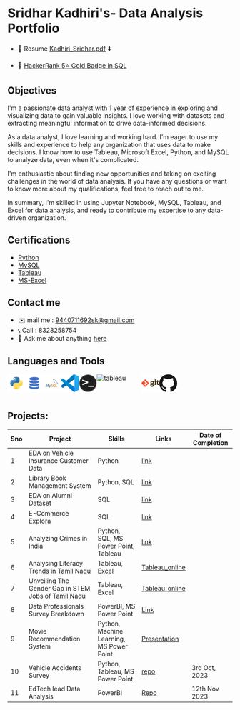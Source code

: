 

# Sridhar Kadhiri's- Data Analysis Portfolio 
- 📝 Resume [Kadhiri_Sridhar.pdf](https://github.com/SridharKadhiri/SridharKadhiri/files/12768737/Kadhiri_Sridhar.pdf) ⬇️

- 💬 [ HackerRank 5⭐ Gold Badge in SQL](https://www.hackerrank.com/9440711692sk)


## Objectives



I'm a passionate data analyst with 1 year of experience in exploring and visualizing data to gain valuable insights. I love working with datasets and extracting meaningful information to drive data-informed decisions.

As a data analyst, I love learning and working hard. I'm eager to use my skills and experience to help any organization that uses data to make decisions. I know how to use Tableau, Microsoft Excel, Python, and MySQL to analyze data, even when it's complicated.

I'm enthusiastic about finding new opportunities and taking on exciting challenges in the world of data analysis. If you have any questions or want to know more about my qualifications, feel free to reach out to me.

In summary, I'm skilled in using Jupyter Notebook, MySQL, Tableau, and Excel for data analysis, and ready to contribute my expertise to any data-driven organization.


## Certifications
- [Python](https://skill-lync.com/certification/individual/1u0ol3d4mcs7b8ht)
- [MySQL](https://skill-lync.com/certification/individual/zdbp6lq8cwxno23a)
- [Tableau](https://skill-lync.com/certification/individual/8f6p1gbynudv932o)
- [MS-Excel](https://skill-lync.com/certification/individual/je0ilwavrg94bxc3)



## Contact me
- ✉️ mail me : 9440711692sk@gmail.com
- 📞 Call : 8328258754
- 💬 Ask me about anything [here](https://github.com/SridharKadhiri/SridharKadhiri/issues)



## Languages and Tools
<img align="left" alt="Python" width="40px" src="https://raw.githubusercontent.com/github/explore/80688e429a7d4ef2fca1e82350fe8e3517d3494d/topics/python/python.png" />
<img align="left" alt
="SQL" width="40px" src="https://raw.githubusercontent.com/github/explore/80688e429a7d4ef2fca1e82350fe8e3517d3494d/topics/sql/sql.png" />
<img align="left" alt="MySQL" width="40px" src="https://raw.githubusercontent.com/github/explore/80688e429a7d4ef2fca1e82350fe8e3517d3494d/topics/mysql/mysql.png" />
<img align="left" alt="Visual Studio Code" width="40px" src="https://raw.githubusercontent.com/github/explore/80688e429a7d4ef2fca1e82350fe8e3517d3494d/topics/visual-studio-code/visual-studio-code.png" /> 

<img align="left" alt="Terminal" width="40px" src="https://raw.githubusercontent.com/github/explore/80688e429a7d4ef2fca1e82350fe8e3517d3494d/topics/terminal/terminal.png" />

<img align="left" alt="tableau" width="100" src="[[image](https://github.com/SridharKadhiri/SridharKadhiri/assets/90100318/341ead02-5d8f-419f-8e1d-d816455e8052)
]" />
<img align="left" alt="Git" width="40px" src="https://raw.githubusercontent.com/github/explore/80688e429a7d4ef2fca1e82350fe8e3517d3494d/topics/git/git.png" />
<img align="left" alt="GitHub" width="40px" src="https://raw.githubusercontent.com/github/explore/78df643247d429f6cc873026c0622819ad797942/topics/github/github.png" />

<br />
<br />
<br />


## Projects:

|Sno|**Project**|**Skills**|**Links**| **Date of Completion**|
| ------------- | ------------- | ------------- | ------------- | ------------- |
|1|EDA on Vehicle Insurance Customer Data|Python|[link](https://github.com/SridharKadhiri/My_Projects/tree/main/P_2%20EDA%20on%20Vehicle%20Insurence%20data)|  |
|2|Library Book Management System|Python, SQL|[link](https://github.com/SridharKadhiri/Library-Book-Management-System-using-Python-and-SQL)|  |
|3| EDA on Alumni Dataset | SQL | [link](https://github.com/SridharKadhiri/EDA-on-Alumini-dataset-using-SQL-) |  |
|4| E-Commerce Explora | SQL | [link](https://github.com/SridharKadhiri/E-Commerce-Explora-SQL) |  |
|5| Analyzing Crimes in India | Python, SQL, MS Power Point, Tableau | [link](https://github.com/SridharKadhiri/Criminal_activitities_in_India/tree/main) |  |
|6| Analysing Literacy Trends in Tamil Nadu | Tableau, Excel  | [Tableau_online](https://public.tableau.com/app/profile/sridhar.kadhiri/viz/Day1Project2/Dashboard1) |  |
|7| Unveiling The Gender Gap in STEM Jobs of Tamil Nadu | Tableau, Excel | [Tableau_online](https://public.tableau.com/app/profile/sridhar.kadhiri/viz/project1day1/Dashboard1?publish=yes) |  |
|8| Data Professionals Survey Breakdown | PowerBI, MS Power Point | [Link](https://github.com/SridharKadhiri/Data-Professionals-Survey) |  |
|9| Movie Recommendation System | Python, Machine Learning, MS Power Point | [Presentation](https://www.slideshare.net/Sridharkadiri2/movie-recommendation-systemfinalpptx) | |
|10| Vehicle Accidents Survey | Python, Tableau, MS Power Point | [repo](https://github.com/SridharKadhiri/Undersatanding-Road-Accidents) | 3rd Oct, 2023 |
|11| EdTech lead Data Analysis | PowerBI | [Repo](https://github.com/SridharKadhiri/EdTech-Data-Analysis-) | 12th Nov 2023  |
